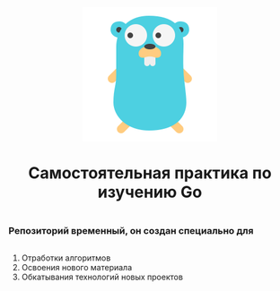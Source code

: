 <div style="display: flex; justify-content: center; align-items: center; flex-flow:column nowrap"><img src="./utils/gopher.png" alt="Gopher">
<h1 style="text-align: center">Самостоятельная практика по изучению Go</h1>
<h3 style="align-self: flex-start">Репозиторий временный, он создан специально для</h3>
<ol style="align-self: flex-start">
    <li>Отработки алгоритмов</li>
    <li>Освоения нового материала</li>
    <li>Обкатывания технологий новых проектов</li>
</ol>
</div>
